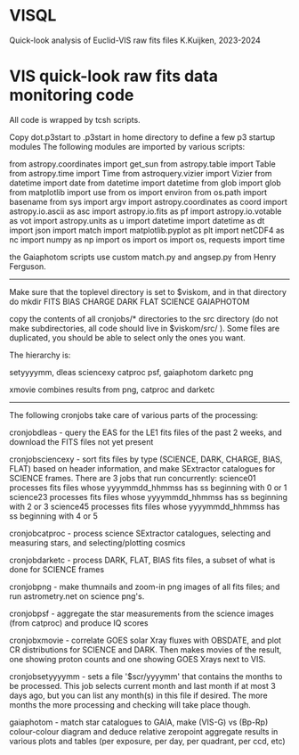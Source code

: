 # VISQL
Quick-look analysis of Euclid-VIS raw fits files
K.Kuijken, 2023-2024


VIS quick-look raw fits data monitoring code
============================================

All code is wrapped by tcsh scripts.

Copy dot.p3start to .p3start in home directory to define a few p3 startup modules
The following modules are imported by various scripts:

from astropy.coordinates import get_sun
from astropy.table import Table
from astropy.time import Time
from astroquery.vizier import Vizier
from datetime import date
from datetime import datetime
from glob import glob
from matplotlib import use
from os import environ
from os.path import basename
from sys import argv
import astropy.coordinates as coord
import astropy.io.ascii as asc
import astropy.io.fits as pf
import astropy.io.votable as vot
import astropy.units as u
import datetime
import datetime as dt
import json
import match
import matplotlib.pyplot as plt
import netCDF4 as nc
import numpy as np
import os
import os 
import os, requests
import time

the Gaiaphotom scripts use custom match.py and angsep.py from Henry Ferguson.

---------

Make sure that the toplevel directory is set to $viskom, and in that directory do
mkdir FITS BIAS CHARGE DARK FLAT SCIENCE GAIAPHOTOM

copy the contents of all cronjobs/* directories to the src directory (do not make subdirectories, all code should live in $viskom/src/ ). Some files are duplicated, you should be able to select only the ones you want.

The hierarchy is:

setyyyymm, dleas
    sciencexy
        catproc
	    psf, gaiaphotom
    darketc
    png

xmovie combines results from png, catproc and darketc

---------

The following cronjobs take care of various parts of the processing:

cronjobdleas -
     query the EAS for the LE1 fits files of the past 2 weeks, and download the FITS files not yet present

cronjobsciencexy -
     sort fits files by type (SCIENCE, DARK, CHARGE, BIAS, FLAT) based on header information,
     and make SExtractor catalogues for SCIENCE frames. There are 3 jobs that run concurrently:
     science01 processes fits files whose yyyymmdd_hhmmss has ss beginning with 0 or 1 
     science23 processes fits files whose yyyymmdd_hhmmss has ss beginning with 2 or 3 
     science45 processes fits files whose yyyymmdd_hhmmss has ss beginning with 4 or 5

cronjobcatproc -
     process science SExtractor catalogues, selecting and measuring stars, and selecting/plotting cosmics

cronjobdarketc -
     process DARK, FLAT, BIAS fits files, a subset of what is done for SCIENCE frames

cronjobpng -
     make thumnails and zoom-in png images of all fits files; and run astrometry.net on science png's.

cronjobpsf -
     aggregate the star measurements from the science images (from catproc) and produce IQ scores

cronjobxmovie -
     correlate GOES solar Xray fluxes with OBSDATE, and plot CR distributions for SCIENCE and DARK.
     Then makes movies of the result, one showing proton counts and one showing GOES Xrays next to VIS.

cronjobsetyyyymm -
     sets a file '$scr/yyyymm' that contains the months to be processed.
     This job selects current month and last month if at most 3 days ago, but you can list any month(s)
     in this file if desired. The more months the more processing and checking will take place though.

gaiaphotom -
     match star catalogues to GAIA, make (VIS-G) vs (Bp-Rp) colour-colour diagram and deduce relative zeropoint
     aggregate results in various plots and tables (per exposure, per day, per quadrant, per ccd, etc)

